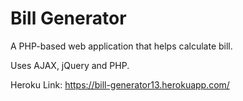 # Bill Generator

A PHP-based web application that helps calculate bill.

Uses AJAX, jQuery and PHP.

Heroku Link: https://bill-generator13.herokuapp.com/
